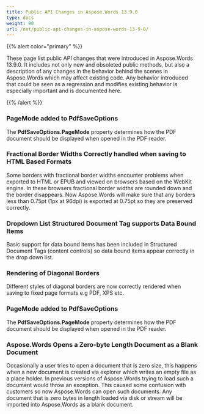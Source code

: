 ```yaml
---
title: Public API Changes in Aspose.Words 13.9.0
type: docs
weight: 90
url: /net/public-api-changes-in-aspose-words-13-9-0/
---
```


{{% alert color="primary" %}} 

These page list public API changes that were introduced in Aspose.Words 13.9.0. It includes not only new and obsoleted public methods, but also a description of any changes in the behavior behind the scenes in Aspose.Words which may affect existing code. Any behavior introduced that could be seen as a regression and modifies existing behavior is especially important and is documented here.

{{% /alert %}} 

### **PageMode added to PdfSaveOptions**

The **PdfSaveOptions.PageMode** property determines how the PDF document should be displayed when opened in the PDF reader.

### **Fractional Border Widths Correctly handled when saving to HTML Based Formats**

Some borders with fractional border widths encounter problems when exported to HTML or EPUB and viewed on browsers based on the WebKit engine. In these browsers fractional border widths are rounded down and the border disappears. Now Aspose.Words will make sure that any borders less than 0.75pt (1px at 96dpi) is exported at 0.75pt so they are preserved correctly.

### **Dropdown List Structured Document Tag supports Data Bound Items**

Basic support for data bound items has been included in Structured Document Tags (content controls) so data bound items appear correctly in the drop down list.

### **Rendering of Diagonal Borders**

Different styles of diagonal borders are now correctly rendered when saving to fixed page formats e.g PDF, XPS etc.

### **PageMode added to PdfSaveOptions**

The **PdfSaveOptions.PageMode** property determines how the PDF document should be displayed when opened in the PDF reader.

### **Aspose.Words Opens a Zero-byte Length Document as a Blank Document**

Occasionally a user tries to open a document that is zero size, this happens when a new document is created via explorer which writes an empty file as a place holder. In previous versions of Aspose.Words trying to load such a document would throw an exception. This caused some confusion with customers so now Aspose.Words can open such documents. Any document that is zero bytes in length loaded via disk or stream will be imported into Aspose.Words as a blank document.
